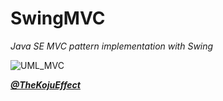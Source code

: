 SwingMVC
========

*Java SE MVC pattern implementation with Swing*



![UML_MVC](http://accu.org/content/images/journals/ol88/grenyer/figure2.png?raw=true)


*<b>[@TheKojuEffect](https://twitter.com/TheKojuEffect)</b>*

